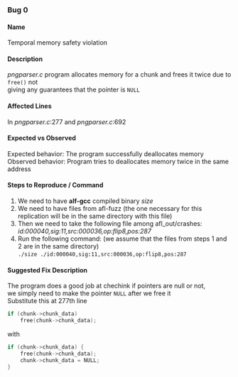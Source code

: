 ### Bug 0

#### Name

Temporal memory safety violation

#### Description

*pngparser.c* program allocates memory for a chunk and frees it twice due to `free()` not<br>
giving any guarantees that the pointer is `NULL`

#### Affected Lines
In *pngparser.c*:277 and *pngparser.c*:692

#### Expected vs Observed
Expected behavior: The program successfully deallocates memory
Observed behavior: Program tries to deallocates memory twice in the same address

#### Steps to Reproduce / Command
1. We need to have **alf-gcc** compiled binary *size*
2. We need to have files from afl-fuzz (the one necessary for this replication will be in the same directory with this file)
3. Then we need to take the following file among afl_out/crashes:<br>
*id:000040,sig:11,src:000036,op:flip8,pos:287*
4. Run the following command: (we assume that the files from steps 1 and 2 are in the same directory)<br>
`./size ./id:000040,sig:11,src:000036,op:flip8,pos:287`

#### Suggested Fix Description
The program does a good job at chechink if pointers are null or not, <br>
we simply need to make the pointer `NULL` after we free it<br>
Substitute this at 277th line
```c++
if (chunk->chunk_data)
    free(chunk->chunk_data);
```
with
```c++
if (chunk->chunk_data) {
    free(chunk->chunk_data);
    chunk->chunk_data = NULL;
}
```
